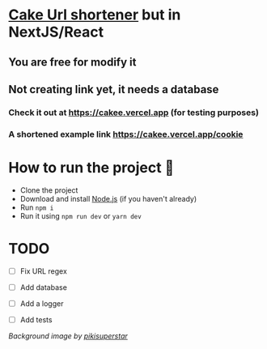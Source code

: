 # [Cake Url shortener](https://github.com/Choco02/cake-url-shortener) but in NextJS/React

## You are free for modify it 


## **Not creating link yet, it needs a database**  

### Check it out at https://cakee.vercel.app (for testing purposes)
### A shortened example link https://cakee.vercel.app/cookie

# How to run the project 🍰

* Clone the project
* Download and install [Node.js](https://nodejs.org/en/download/) (if you haven't already)
* Run `npm i`
* Run it using `npm run dev` or `yarn dev`

# TODO

- [ ] Fix URL regex

- [ ] Add database

- [ ] Add a logger 

- [ ] Add tests




*Background image by [pikisuperstar](https://www.freepik.com/pikisuperstar)*
